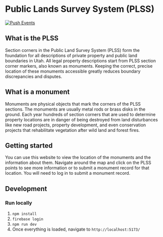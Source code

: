 # Public Lands Survey System (PLSS)

[![Push Events](https://github.com/agrc/plss/actions/workflows/push.yml/badge.svg)](https://github.com/agrc/plss/actions/workflows/push.yml)

## What is the PLSS

Section corners in the Public Land Survey System (PLSS) form the foundation for all descriptions of private property and public land boundaries in Utah. All legal property descriptions start from PLSS section corner markers, also known as monuments. Keeping the correct, precise location of these monuments accessible greatly reduces boundary discrepancies and disputes.

## What is a monument

Monuments are physical objects that mark the corners of the PLSS sections. The monuments are usually metal rods or brass disks in the ground. Each year hundreds of section corners that are used to determine property locations are in danger of being destroyed from land disturbances like new road projects, property development, and even conservation projects that rehabilitate vegetation after wild land and forest fires.

## Getting started

You can use this website to view the location of the monuments and the information about them. Navigate around the map and click on the PLSS points to see more information or to submit a monument record for that location. You will need to log in to submit a monument record.

## Development

### Run locally

1. `npm install`
1. `firebase login`
1. `npm run dev`
1. Once everything is loaded, navigate to `http://localhost:5173/`
